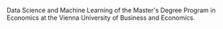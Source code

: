 Data Science and Machine Learning of the Master's Degree Program in Economics at the Vienna University of Business and Economics. 